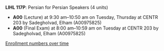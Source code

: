 **LIHL 117P**: Persian for Persian Speakers (4 units)

- **A00** (Lecture) at 9:30 am–10:50 am on Tuesday, Thursday at CENTR 203 by Sadegholvad, Elham (A00975825)
- **A00** (Final Exam) at 8:00 am–10:59 am on Tuesday at CENTR 203 by Sadegholvad, Elham (A00975825)

[Enrollment numbers over time](./LIHL117P.tsv)
